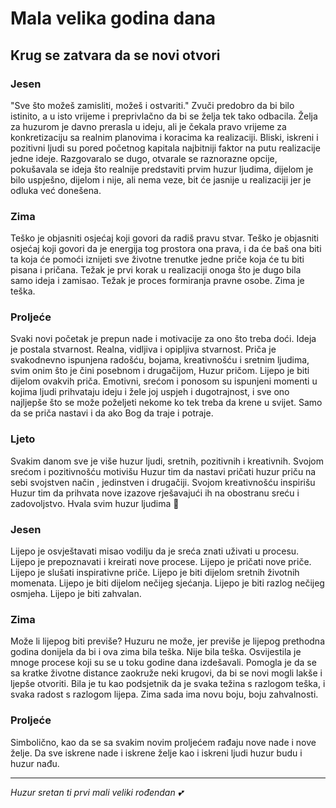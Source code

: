 # Mala velika godina dana

## Krug se zatvara da se novi otvori

### Jesen

"Sve što možeš zamisliti, možeš i ostvariti."
Zvuči predobro da bi bilo istinito, a u isto vrijeme i preprivlačno da bi se želja tek tako odbacila.
Želja za huzurom je davno prerasla u ideju, ali je čekala pravo vrijeme za konkretizaciju sa realnim planovima i koracima ka realizaciji.
Bliski, iskreni i pozitivni ljudi su pored početnog kapitala najbitniji faktor na putu realizacije jedne ideje.
Razgovaralo se dugo, otvarale se raznorazne opcije, pokušavala se ideja što realnije predstaviti prvim huzur ljudima, dijelom je bilo uspješno, dijelom i nije, ali nema veze, bit će jasnije u realizaciji jer je odluka već donešena.

### Zima
Teško je objasniti osjećaj koji govori da radiš pravu stvar. Teško je objasniti osjećaj koji govori da je energija tog prostora ona prava, i da će baš ona biti ta koja će pomoći iznijeti sve životne trenutke jedne priče koja će tu biti pisana i pričana. Težak je prvi korak u realizaciji onoga što je dugo bila samo ideja i zamisao. Težak je proces formiranja pravne osobe. Zima je teška.

### Proljeće
Svaki novi početak je prepun nade i motivacije za ono što treba doći. Ideja je postala stvarnost. Realna, vidljiva i opipljiva stvarnost. Priča je svakodnevno ispunjena radošću, bojama, kreativnošću i sretnim ljudima, svim onim što je čini posebnom i drugačijom, Huzur pričom. 
Lijepo je biti dijelom ovakvih priča. Emotivni, srećom i ponosom su ispunjeni momenti u kojima ljudi prihvataju ideju i žele joj uspjeh i dugotrajnost, i sve ono najljepše što se može poželjeti nekome ko tek treba da krene u svijet.
Samo da se priča nastavi i da ako Bog da traje i potraje.

### Ljeto
Svakim danom sve je više huzur ljudi, sretnih, pozitivnih i kreativnih. Svojom srećom i pozitivnošću motivišu Huzur tim da nastavi pričati huzur priču na sebi svojstven način , jedinstven i drugačiji. Svojom kreativnošću inspirišu Huzur tim da prihvata nove izazove rješavajući ih na obostranu sreću i zadovoljstvo.
Hvala svim huzur ljudima 🤍

### Jesen
Lijepo je osvještavati misao vodilju da je sreća znati uživati u procesu. Lijepo je prepoznavati i kreirati nove procese. Lijepo je pričati nove priče. Lijepo je slušati inspirativne priče. Lijepo je biti dijelom sretnih životnih momenata. Lijepo je biti dijelom nečijeg sjećanja. Lijepo je biti razlog nečijeg osmjeha. Lijepo je biti zahvalan.

### Zima
Može li lijepog biti previše? Huzuru ne može, jer previše je lijepog prethodna godina donijela da bi i ova zima bila teška. Nije bila teška. Osvijestila je mnoge procese koji su se u toku godine dana izdešavali. Pomogla je da se sa kratke životne distance zaokruže neki krugovi, da bi se novi mogli lakše i ljepše otvoriti. Bila je tu kao podsjetnik da je svaka težina s razlogom teška, i svaka radost s razlogom lijepa. Zima sada ima novu boju, boju zahvalnosti. 

### Proljeće
Simbolično, kao da se sa svakim novim proljećem rađaju nove nade i nove želje. 
Da sve iskrene nade i iskrene želje kao i iskreni ljudi huzur budu i huzur nađu.

---

*Huzur sretan ti prvi mali veliki rođendan 💕* 